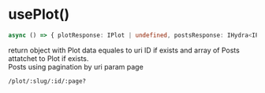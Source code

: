 # usePlot()

```ts
async () => { plotResponse: IPlot | undefined, postsResponse: IHydra<IPost> | undefined }
```

return object with Plot data equales to uri ID if exists and array of Posts attatchet to Plot if exists.  
Posts using pagination by uri param page

```
/plot/:slug/:id/:page?
```
